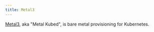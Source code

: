 ```yaml
---
title: Metal3
---
```

[Metal3](https://metal3.io), aka "Metal Kubed",
is bare metal provisioning for Kubernetes.
